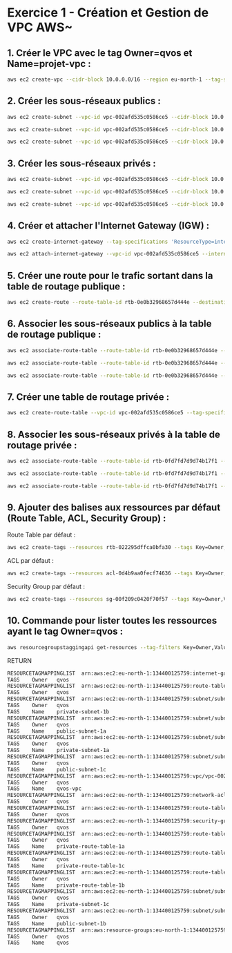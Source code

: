 # Exercice 1 - Création et Gestion de VPC AWS~

## 1. Créer le VPC avec le tag Owner=qvos et Name=projet-vpc :
```bash
aws ec2 create-vpc --cidr-block 10.0.0.0/16 --region eu-north-1 --tag-specifications 'ResourceType=vpc,Tags=[{Key=Owner,Value=qvos},{Key=Name,Value=qvos-vpc}]'
```

## 2. Créer les sous-réseaux publics :
```bash
aws ec2 create-subnet --vpc-id vpc-002afd535c0586ce5 --cidr-block 10.0.1.0/24 --availability-zone eu-north-1a --tag-specifications 'ResourceType=subnet,Tags=[{Key=Owner,Value=qvos},{Key=Name,Value=qvos-public-subnet-1a}]'
```
```bash
aws ec2 create-subnet --vpc-id vpc-002afd535c0586ce5 --cidr-block 10.0.2.0/24 --availability-zone eu-north-1b --tag-specifications 'ResourceType=subnet,Tags=[{Key=Owner,Value=qvos},{Key=Name,Value=qvos-public-subnet-1b}]'
```
```bash
aws ec2 create-subnet --vpc-id vpc-002afd535c0586ce5 --cidr-block 10.0.3.0/24 --availability-zone eu-north-1c --tag-specifications 'ResourceType=subnet,Tags=[{Key=Owner,Value=qvos},{Key=Name,Value=qvos-public-subnet-1c}]'
```

## 3. Créer les sous-réseaux privés :
```bash
aws ec2 create-subnet --vpc-id vpc-002afd535c0586ce5 --cidr-block 10.0.4.0/24 --availability-zone eu-north-1a --tag-specifications 'ResourceType=subnet,Tags=[{Key=Owner,Value=qvos},{Key=Name,Value=qvos-private-subnet-1a}]'
```
```bash
aws ec2 create-subnet --vpc-id vpc-002afd535c0586ce5 --cidr-block 10.0.5.0/24 --availability-zone eu-north-1b --tag-specifications 'ResourceType=subnet,Tags=[{Key=Owner,Value=qvos},{Key=Name,Value=qvos-private-subnet-1b}]'
```
```bash
aws ec2 create-subnet --vpc-id vpc-002afd535c0586ce5 --cidr-block 10.0.6.0/24 --availability-zone eu-north-1c --tag-specifications 'ResourceType=subnet,Tags=[{Key=Owner,Value=qvos},{Key=Name,Value=qvos-private-subnet-1c}]'
```


## 4. Créer et attacher l'Internet Gateway (IGW) :
```bash
aws ec2 create-internet-gateway --tag-specifications 'ResourceType=internet-gateway,Tags=[{Key=Owner,Value=qvos},{Key=Name,Value=projet-igw}]'
```
```bash
aws ec2 attach-internet-gateway --vpc-id vpc-002afd535c0586ce5 --internet-gateway-id igw-0cba2c70c4c7a6bf3
```

## 5. Créer une route pour le trafic sortant dans la table de routage publique :
```bash
aws ec2 create-route --route-table-id rtb-0e0b32968657d444e --destination-cidr-block 0.0.0.0/0 --gateway-id igw-0cba2c70c4c7a6bf3
```

## 6. Associer les sous-réseaux publics à la table de routage publique :

```bash
aws ec2 associate-route-table --route-table-id rtb-0e0b32968657d444e --subnet-id subnet-068639487650a8657
```

```bash
aws ec2 associate-route-table --route-table-id rtb-0e0b32968657d444e --subnet-id subnet-0da7f0e121f69c2a2
```

```bash
aws ec2 associate-route-table --route-table-id rtb-0e0b32968657d444e --subnet-id subnet-0f931e4a2490dcfc6
```


## 7. Créer une table de routage privée :
```bash
aws ec2 create-route-table --vpc-id vpc-002afd535c0586ce5 --tag-specifications 'ResourceType=route-table,Tags=[{Key=Owner,Value=qvos},{Key=Name,Value=private-route-table}]'
```

## 8. Associer les sous-réseaux privés à la table de routage privée :

```bash
aws ec2 associate-route-table --route-table-id rtb-0fd7fd7d9d74b17f1 --subnet-id subnet-068de48e901cc6132
```

```bash
aws ec2 associate-route-table --route-table-id rtb-0fd7fd7d9d74b17f1 --subnet-id subnet-0eaa72d64c23411a8
```

```bash
aws ec2 associate-route-table --route-table-id rtb-0fd7fd7d9d74b17f1 --subnet-id subnet-0ced35abdb39f8c12
```


## 9. Ajouter des balises aux ressources par défaut (Route Table, ACL, Security Group) :

Route Table par défaut :
```bash
aws ec2 create-tags --resources rtb-022295dffca0bfa30 --tags Key=Owner,Value=qvos
```

ACL par défaut :
```bash
aws ec2 create-tags --resources acl-0d4b9aa0fecf74636 --tags Key=Owner,Value=qvos
```

Security Group par défaut :
```bash
aws ec2 create-tags --resources sg-00f209c0420f70f57 --tags Key=Owner,Value=qvos
```


## 10. Commande pour lister toutes les ressources ayant le tag Owner=qvos :
```bash
aws resourcegroupstaggingapi get-resources --tag-filters Key=Owner,Values=qvos
```

RETURN 
```bash
RESOURCETAGMAPPINGLIST  arn:aws:ec2:eu-north-1:134400125759:internet-gateway/igw-0cba2c70c4c7a6bf3
TAGS    Owner   qvos
RESOURCETAGMAPPINGLIST  arn:aws:ec2:eu-north-1:134400125759:route-table/rtb-022295dffca0bfa30
TAGS    Owner   qvos
RESOURCETAGMAPPINGLIST  arn:aws:ec2:eu-north-1:134400125759:subnet/subnet-0420b73122c69423c
TAGS    Owner   qvos
TAGS    Name    private-subnet-1b
RESOURCETAGMAPPINGLIST  arn:aws:ec2:eu-north-1:134400125759:subnet/subnet-068639487650a8657
TAGS    Owner   qvos
TAGS    Name    public-subnet-1a
RESOURCETAGMAPPINGLIST  arn:aws:ec2:eu-north-1:134400125759:subnet/subnet-0d0f8c8e32f025ca1
TAGS    Owner   qvos
TAGS    Name    private-subnet-1a
RESOURCETAGMAPPINGLIST  arn:aws:ec2:eu-north-1:134400125759:subnet/subnet-0da7f0e121f69c2a2
TAGS    Owner   qvos
TAGS    Name    public-subnet-1c
RESOURCETAGMAPPINGLIST  arn:aws:ec2:eu-north-1:134400125759:vpc/vpc-002afd535c0586ce5
TAGS    Owner   qvos
TAGS    Name    qvos-vpc
RESOURCETAGMAPPINGLIST  arn:aws:ec2:eu-north-1:134400125759:network-acl/acl-0d4b9aa0fecf74636
TAGS    Owner   qvos
RESOURCETAGMAPPINGLIST  arn:aws:ec2:eu-north-1:134400125759:route-table/rtb-0e0b32968657d444e
TAGS    Owner   qvos
RESOURCETAGMAPPINGLIST  arn:aws:ec2:eu-north-1:134400125759:security-group/sg-00f209c0420f70f57
TAGS    Owner   qvos
RESOURCETAGMAPPINGLIST  arn:aws:ec2:eu-north-1:134400125759:route-table/rtb-08ebd0b76fcdd5e45
TAGS    Owner   qvos
TAGS    Name    private-route-table-1a
RESOURCETAGMAPPINGLIST  arn:aws:ec2:eu-north-1:134400125759:route-table/rtb-036be8bd73cc4e06b
TAGS    Owner   qvos
TAGS    Name    private-route-table-1c
RESOURCETAGMAPPINGLIST  arn:aws:ec2:eu-north-1:134400125759:route-table/rtb-06e25bbd9861916bc
TAGS    Owner   qvos
TAGS    Name    private-route-table-1b
RESOURCETAGMAPPINGLIST  arn:aws:ec2:eu-north-1:134400125759:subnet/subnet-0e9b1917d2cf0c16b
TAGS    Owner   qvos
TAGS    Name    private-subnet-1c
RESOURCETAGMAPPINGLIST  arn:aws:ec2:eu-north-1:134400125759:subnet/subnet-0f931e4a2490dcfc6
TAGS    Owner   qvos
TAGS    Name    public-subnet-1b
RESOURCETAGMAPPINGLIST  arn:aws:resource-groups:eu-north-1:134400125759:group/qvos
TAGS    Owner   qvos
TAGS    Name    qvos
```